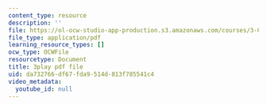 ```yaml
---
content_type: resource
description: ''
file: https://ol-ocw-studio-app-production.s3.amazonaws.com/courses/3-091-introduction-to-solid-state-chemistry-fall-2018/da732766df67fda9514d813f785541c4_AbyrF4VtlYY.pdf
file_type: application/pdf
learning_resource_types: []
ocw_type: OCWFile
resourcetype: Document
title: 3play pdf file
uid: da732766-df67-fda9-514d-813f785541c4
video_metadata:
  youtube_id: null
---
```

